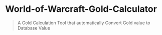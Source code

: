 # World-of-Warcraft-Gold-Calculator
> A Gold Calculation Tool that automatically Convert Gold value to Database Value
